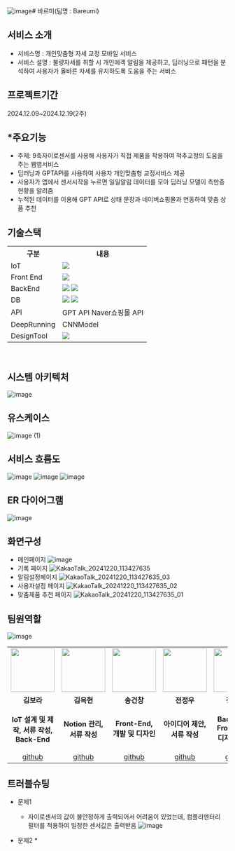 ![image](https://github.com/user-attachments/assets/eca5ae95-be5e-475e-9f2d-8c5a4bc47f4c)# 바르미(팀명 : Bareumi)

## 서비스 소개
* 서비스명 : 개인맞춤형 자세 교정 모바일 서비스
* 서비스 설명 : 불량자세를 취할 시 개인에겍 알림을 제공하고, 딥러닝으로 패턴을 분석하여 사용자가 올바른 자세를 유지하도록 도움을 주는 서비스 

## 프로젝트기간
2024.12.09~2024.12.19(2주)

## *주요기능
* 주제: 9축자이로센서를 사용해 사용자가 직접 제품을 착용하여 척추교정의 도움을 주는 웹앱서비스
* 딥러닝과 GPTAPI를 사용하여 사용자 개인맞춤형 교정서비스 제공
* 사용자가 앱에서 센서시작을 누르면 일일알림 데이터를 모아 딥러닝 모델이 측만증 현황을 알려줌
* 누적된 데이터를 이용해 GPT API로 상태 문장과 네이버쇼핑몰과 연동하여 맞춤 상품 추천

## 기술스택
<table>
    <tr>
        <th>구분</th>
        <th>내용</th>
    </tr>
    <tr>
        <td> IoT</td>
        <td>
            <img src="https://img.shields.io/badge/Arduino-00979D?style=for-the-badge&logo=Arduino&logoColor=white"/> 
        </td>
    </tr>
    <tr>
        <td> Front End</td>
        <td>
        <img src="https://img.shields.io/badge/React-61DAFB?style=for-the-badge&logo=React&logoColor=black">
        </td>
    </tr>
    <tr>
        <td> BackEnd</td>
        <td>
           <img src="https://img.shields.io/badge/Flask-000000?style=for-the-badge&logo=Flask&logoColor=white"/>
            <img src="https://img.shields.io/badge/express-000000?style=for-the-badge&logo=express&logoColor=white">
        </td>
    </tr>
    <tr>
        <td>DB </td>
        <td>
            <img src="https://img.shields.io/badge/MySQL-4479A1?style=for-the-badge&logo=MySQL&logoColor=white"/>  
          <img src="https://img.shields.io/badge/firebase-FFCA28?style=for-the-badge&logo=firebase&logoColor=black">
        </td>
    </tr>
    <tr>
        <td> API</td>
        <td>
            GPT API
            Naver쇼핑몰 API
        </td>
    </tr>
    <tr>
        <td>DeepRunning</td>
        <td>
           CNNModel
        </td>
    </tr>
        <tr>
        <td> DesignTool</td>
        <td>
             <img src="https://img.shields.io/badge/figma-F24E1E?style=for-the-badge&logo=figma&logoColor=white">
        </td>
    </tr>
</table>

<br>

## 시스템 아키텍처
![image](https://github.com/user-attachments/assets/323dbf8f-54df-4a07-afe6-e8ba2e81a73f)

## 유스케이스
![image (1)](https://github.com/user-attachments/assets/5bc90350-59ea-43f6-b602-0413c6d9c8e3)

## 서비스 흐름도
![image](https://github.com/user-attachments/assets/0e643740-e481-41e7-a2b9-24a3e3194842)
![image](https://github.com/user-attachments/assets/bf37b4e4-edb3-420a-92c0-c4847a304c20)
![image](https://github.com/user-attachments/assets/e75a442f-e8df-4b7a-951d-22b10df26669)

## ER 다이어그램
![image](https://github.com/user-attachments/assets/06a77ce6-85b4-4f0d-84bd-5d6ae234d3c6)

## 화면구성
* 메인페이지
![image](https://github.com/user-attachments/assets/0516ecf3-cdaa-4e5b-8fd9-fd992ab42bb1)
* 기록 페이지
![KakaoTalk_20241220_113427635](https://github.com/user-attachments/assets/35277d69-9f23-477a-bb06-55ae1e973b3d)
* 알림설정페이지
![KakaoTalk_20241220_113427635_03](https://github.com/user-attachments/assets/ccc57ce7-69cf-4e38-9aa4-56982132eb23)
* 사용자설정 페이지
![KakaoTalk_20241220_113427635_02](https://github.com/user-attachments/assets/3b7871a9-e951-4e0c-870f-94b8d2a1f448)
* 맞춤제품 추천 페이지
![KakaoTalk_20241220_113427635_01](https://github.com/user-attachments/assets/c873c01f-d2ae-4857-930b-ea0a85046d66)

## 팀원역할
![image](https://github.com/user-attachments/assets/b0f917d7-89b0-4689-b097-5c4ecfe0dcad)
<table>
  <tr>
    <td align="center"><img src="https://github.com/user-attachments/assets/d04ae20d-0fe9-4c7a-9c25-c1d09924d36c" width="100" height="100"/></td>
    <td align="center"><img src="https://github.com/user-attachments/assets/ec4bfa8a-9052-421f-bc00-f1534650bfb0" width="100" height="100"/></td>
    <td align="center"><img src="https://github.com/user-attachments/assets/e8e44d48-0623-46fd-b635-d8e1aadc3eba" width="100" height="100"/></td>
    <td align="center"><img src="https://github.com/user-attachments/assets/d03fef22-1b27-49e0-b697-1ba0dc406fbe" width="100" height="100"/></td>
    <td align="center"><img src="https://github.com/user-attachments/assets/e2a30e5d-bc86-4db5-b5e7-adbbbd371db5" width="100" height="100"/></td>
    <td align="center"><img src="https://github.com/user-attachments/assets/293e2060-c7a7-4e38-9172-0fb025c2093c" width="100" height="100"/></td>
  </tr>
  <tr>
    <td align="center"><strong>김보라</strong></td>
    <td align="center"><strong>김옥현</strong></td>
    <td align="center"><strong>송건창</strong></td>
    <td align="center"><strong>전정우</strong></td>
    <td align="center"><strong>정제원</strong></td>
    <td align="center"><strong>한승찬</strong></td>
  </tr>
  <tr>
    <td align="center"><b>IoT 설계 및 제작, 서류 작성, Back-End</b></td>
    <td align="center"><b>Notion 관리, 서류 작성</b></td>
    <td align="center"><b>Front-End, 개발 및 디자인</b></td>
    <td align="center"><b>아이디어 제안, 서류 작성</b></td>
    <td align="center"><b>Back-End, Front-End, 디자인, 발표</b></td>
    <td align="center"><b>Notion 관리, IoT 회로구성, 딥러닝, PPT 제작, 시연영상</b></td>
  </tr>
  <tr>
    <td align="center"><a href="https://github.com/bongbong1234/bareumi/edit/master" target='_blank'>github</a></td>
    <td align="center"><a href="https://github.com/자신의username작성해주세요" target='_blank'>github</a></td>
    <td align="center"><a href="https://github.com/자신의username작성해주세요" target='_blank'>github</a></td>
    <td align="center"><a href="https://github.com/자신의username작성해주세요" target='_blank'>github</a></td>
    <td align="center"><a href="https://github.com/자신의username작성해주세요" target='_blank'>github</a></td>
    <td align="center"><a href="https://github.com/자신의username작성해주세요" target='_blank'>github</a></td>
  </tr>
</table>


## 트러블슈팅
- 문제1
  * 자이로센서의 값이 불안정하게 출력되어서 어려움이 있었는데,  컴플리멘터리 필터를 적용하여 일정한 센서값은 출력받음 
![image](https://github.com/user-attachments/assets/e400f8e7-fcda-44c6-9dce-98a6818eecb5)

- 문제2
  * 


